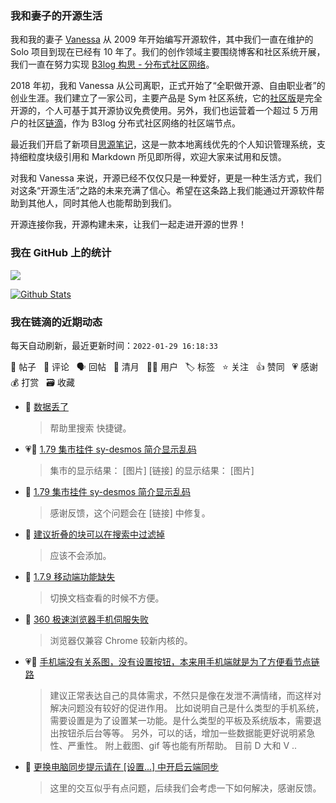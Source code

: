 ### 我和妻子的开源生活

我和我的妻子 [Vanessa](https://github.com/Vanessa219) 从 2009 年开始编写开源软件，其中我们一直在维护的 Solo 项目到现在已经有 10 年了。我们的创作领域主要围绕博客和社区系统开展，我们一直在努力实现 [B3log 构思 - 分布式社区网络](https://ld246.com/article/1546941897596)。

2018 年初，我和 Vanessa 从公司离职，正式开始了“全职做开源、自由职业者”的创业生涯。我们建立了一家公司，主要产品是 Sym 社区系统，它的[社区版](https://github.com/88250/symphony)是完全开源的，个人可基于其开源协议免费使用。另外，我们也运营着一个超过 5 万用户的社区[链滴](https://ld246.com)，作为 B3log 分布式社区网络的社区端节点。

最近我们开启了新项目[思源笔记](https://github.com/siyuan-note/siyuan)，这是一款本地离线优先的个人知识管理系统，支持细粒度块级引用和 Markdown 所见即所得，欢迎大家来试用和反馈。

对我和 Vanessa 来说，开源已经不仅仅只是一种爱好，更是一种生活方式，我们对这条“开源生活”之路的未来充满了信心。希望在这条路上我们能通过开源软件帮助到其他人，同时其他人也能帮助到我们。

开源连接你我，开源构建未来，让我们一起走进开源的世界！

### 我在 GitHub 上的统计

<a title="Hits" target="_blank" href="https://github.com/88250/88250"><img src="https://hits.b3log.org/88250/88250.svg"></a>

[![Github Stats](https://github-readme-stats.vercel.app/api?username=88250&theme=tokyonight&show_icons=true)](https://github.com/88250)

<!--events start -->

### 我在链滴的近期动态

每天自动刷新，最近更新时间：`2022-01-29 16:18:33`

📝 帖子 &nbsp; 💬 评论 &nbsp; 🗣 回帖 &nbsp; 🌙 清月 &nbsp; 👨‍💻 用户 &nbsp; 🏷️ 标签 &nbsp; ⭐️ 关注 &nbsp; 👍 赞同 &nbsp; 💗 感谢 &nbsp; 💰 打赏 &nbsp; 🗃 收藏

* 💬 [数据丢了](https://ld246.com/article/1643329451636/comment/1643440834474#comments)

  > 帮助里搜索 快捷键。
* 💗📝 [1.79 集市挂件 sy-desmos 简介显示乱码](https://ld246.com/article/1643427414932)

  > 集市的显示结果： [图片] [链接] 的显示结果： [图片]
* 💬 [1.79 集市挂件 sy-desmos 简介显示乱码](https://ld246.com/article/1643427414932/comment/1643433682051#comments)

  > 感谢反馈，这个问题会在 [链接] 中修复。
* 💬 [建议折叠的块可以在搜索中过滤掉](https://ld246.com/article/1643430421790/comment/1643432743156#comments)

  > 应该不会添加。
* 💬 [1.7.9 移动端功能缺失](https://ld246.com/article/1643387455689/comment/1643430186750#comments)

  > 切换文档查看的时候不方便。
* 💬 [360 极速浏览器手机伺服失败](https://ld246.com/article/1643388884332/comment/1643424859495#comments)

  > 浏览器仅兼容 Chrome 较新内核的。
* 💗💬 [手机端没有关系图，没有设置按钮，本来用手机端就是为了方便看节点链路](https://ld246.com/article/1643403478746/comment/1643421440927#comments)

  > 建议正常表达自己的具体需求，不然只是像在发泄不满情绪，而这样对解决问题没有较好的促进作用。 比如说明自己是什么类型的手机系统，需要设置是为了设置某一功能。是什么类型的平板及系统版本，需要退出按钮杀后台等等。 另外，可以的话，增加一些数据能更好说明紧急性、严重性。 附上截图、gif 等也能有所帮助。 目前 D 大和 V  ..
* 💬 [更换电脑同步提示请在 [设置...] 中开启云端同步](https://ld246.com/article/1643376818292/comment/1643424635910#comments)

  > 这里的交互似乎有点问题，后续我们会考虑一下如何解决，感谢反馈。


<!--events end -->
